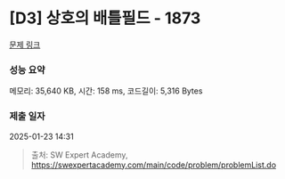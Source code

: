 # [D3] 상호의 배틀필드 - 1873 

[문제 링크](https://swexpertacademy.com/main/code/problem/problemDetail.do?contestProbId=AV5LyE7KD2ADFAXc) 

### 성능 요약

메모리: 35,640 KB, 시간: 158 ms, 코드길이: 5,316 Bytes

### 제출 일자

2025-01-23 14:31



> 출처: SW Expert Academy, https://swexpertacademy.com/main/code/problem/problemList.do